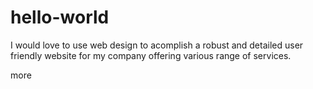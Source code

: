 # hello-world

I would love to use web design to acomplish a robust and detailed user friendly website for my company offering various range of services.

more